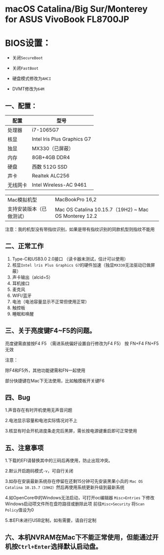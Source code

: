 # macOS Catalina/Big Sur/Monterey for ASUS VivoBook FL8700JP

# BIOS设置：

- 关闭`SecureBoot`

- 关闭`FastBoot`

- 硬盘模式修改为`AHCI`

- DVMT修改为`64M`


## 一、配置：

|    配置       |        型号                 |
|--------------|-----------------------------|
|    处理器     |          i7-1065G7          |
|     核显      |    Intel lris Plus Graphics G7    |
|     独显      |      MX330（已屏蔽）    |
|     内存      |     8GB+4GB DDR4        |
|     硬盘      |       西数 512G SSD        |
|     声卡      |       Realtek ALC256        |
|   无线网卡     |        Intel Wireless-AC 9461      |

|             |                           |
|--------------|-----------------------------|
|   Mac模拟机型     |        MacBookPro 16,2      |
|   支持安装版本（已做测试）     |        Mac OS Catalina 10.15.7（19H2) ~ Mac OS  Monterey 12.2    |

注意：我的机型没有带指纹识别，如果是带有指纹识别的同款机型则指纹不能用


## 二、正常工作
1. Type-C和USB3.0 2.0接口 （读卡器未测试，估计可以使用）
2. 核显`Intel lris Plus Graphics G7`的硬件加速（独显`MX330`无法驱动已做屏蔽）
3. 声卡输出（alcid=5）
4. 耳机接口
5. 麦克风
6. WIFI/蓝牙
7. 电池（电池容量显示不正常但使用正常）
8. 触控板
9. 睡眠和唤醒

## 三、关于亮度键F4~F5的问题。

亮度键需直接按F4    F5 （需进系统偏好设置自行修改为F4  F5） 按 FN+F4    FN+F5  无效

注意：

除F4和F5外，其他功能键需和FN一起使用        

部分快捷键在Mac下无法使用，比如触摸板开关键F6

## 四、Bug
1.声音存在有时开机使用无声音问题

2.电池显示容量和电池实际情况对不上

3.核显有时会开机进度条走完后黑屏，需长按电源键重启即可正常使用

## 五、注意事项
1.下载的EFI请替换其中的三码后再使用，防止出现冲突。  

2.默认开启跑码模式`-v`，可自行关闭 

3.如存在安装最新系统存在停留在还剩15分钟可先安装黑果小兵的 `Mac OS Catalina 10.15.7（19H2）`然后再使用系统更新升级到最新系统

4.如OpenCore中的Windows无法启动，可打开oc编辑器 `Misc>Entries` 下修改Windows启动项文件所在盘符路径或删除此项 前往`Misc>Security`  将`Scan Policy`值设为0

5.本EFI未进行USB定制，如有需要，请自行定制

## 六、本机NVRAM在Mac下不能正常使用，但能通过开机按`Ctrl+Enter`选择默认启动盘。
